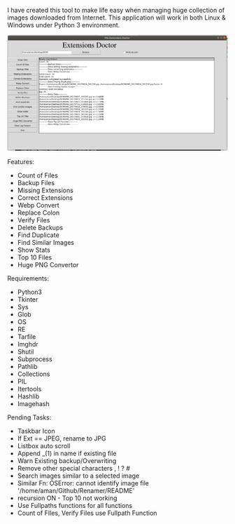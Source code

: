 I have created this tool to make life easy when managing huge collection of images downloaded from Internet.
This application will work in both Linux & Windows under Python 3 environment.

![](main.png)


Features:

- Count of Files
- Backup Files
- Missing Extensions
- Correct Extensions
- Webp Convert
- Replace Colon
- Verify Files
- Delete Backups
- Find Duplicate
- Find Similar Images
- Show Stats
- Top 10 Files
- Huge PNG Convertor


Requirements:
- Python3
- Tkinter
- Sys
- Glob
- OS
- RE
- Tarfile
- Imghdr
- Shutil
- Subprocess
- Pathlib
- Collections
- PIL
- Itertools
- Hashlib
- Imagehash


Pending Tasks:

- Taskbar Icon
- If Ext == JPEG, rename to JPG
- Listbox auto scroll
- Append _(1) in name if existing file
- Warn Existing backup/Overwriting
- Remove other special characters , ! ? #
- Search images similar to a selected image
- Similar Fn: OSError: cannot identify image file '/home/aman/Github/Renamer/README'
- recursion ON - Top 10 not working
- Use Fullpaths functions for all functions
- Count of FIles, Verify Files use Fullpath Function

